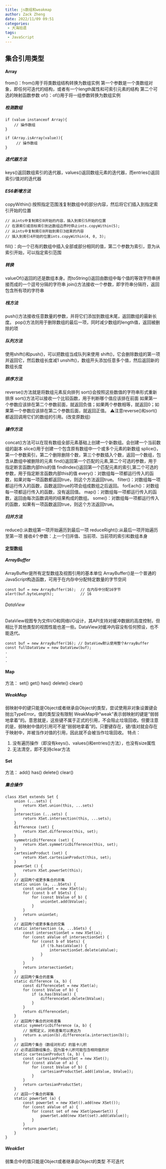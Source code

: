 ```yaml
---
title: js数组和weakmap
author: Zack Zheng
date: 2022/11/09 09:51
categories:
 - 大海拾遗
tags:
 - JavaScript
---
```


## 集合引用类型
#### Array
from()：from()用于将类数组结构转换为数组实例
第一个参数是一个类数组对象，即任何可迭代的结构，或者有一个length属性和可索引元素的结构
第二个可选的映射函数参数
of()：of()用于将一组参数转换为数组实例
##### 检测数组
```
if (value instanceof Array){   
    // 操作数组
} 
```
```
if (Array.isArray(value)){   
     // 操作数组
} 
```
##### 迭代器方法
keys()返回数组索引的迭代器，values()返回数组元素的迭代器，而entries()返回索引/值对的迭代器
##### ES6新增方法
copyWithin():按照指定范围浅复制数组中的部分内容，然后将它们插入到指定索引开始的位置
```
// 从ints中复制索引0开始的内容，插入到索引5开始的位置
// 在源索引或目标索引到达数组边界时停止ints.copyWithin(5);
// 从ints中复制索引0开始到索引3结束的内容
// 插入到索引4开始的位置ints.copyWithin(4, 0, 3);
```
fill()：向一个已有的数组中插入全部或部分相同的值，第二个参数为索引，意为从索引开始，可以指定索引范围
##### 转换
valueOf()返回的还是数组本身。而toString()返回由数组中每个值的等效字符串拼接而成的一个逗号分隔的字符串
join()方法接收一个参数，即字符串分隔符，返回包含所有项的字符串
##### 栈方法
push()方法接收任意数量的参数，并将它们添加到数组末尾，返回数组的最新长度。
pop()方法则用于删除数组的最后一项，同时减少数组的length值，返回被删除的项
##### 队列方法
使用shift()和push()，可以把数组当成队列来使用
shift()，它会删除数组的第一项并返回它，然后数组长度减1
unshift()，数组开头添加任意多个值，然后返回新的数组长度
##### 排序方法
reverse()方法就是将数组元素反向排列
sort()会按照这些数值的字符串形式重新排序
sort()方法可以接收一个比较函数，用于判断哪个值应该排在前面
如果第一个参数应该排在第二个参数前面，就返回负值；如果两个参数相等，就返回0；如果第一个参数应该排在第二个参数后面，就返回正值。
⚠️注意reverse()和sort()都返回调用它们的数组的引用。(改变原数组)
##### 操作方法
concat()方法可以在现有数组全部元素基础上创建一个新数组。会创建一个当前数组的副本
slice()用于创建一个包含原有数组中一个或多个元素的新数组
splice()，第一个参数索引，第二个删除删除个数，第三个参数插入个数，返回一个数组，包含从数组中被删除的元素
find()返回第一个匹配的元素,第二个可选的参数，用于指定断言函数内部this的值
findIndex()返回第一个匹配元素的索引,第二个可选的参数，用于指定断言函数内部this的值
every()：对数组每一项都运行传入的函数，如果对每一项函数都返回true，则这个方法返回true。
filter()：对数组每一项都运行传入的函数，函数返回true的项会组成数组之后返回。
forEach()：对数组每一项都运行传入的函数，没有返回值。
map()：对数组每一项都运行传入的函数，返回由每次函数调用的结果构成的数组。
some()：对数组每一项都运行传入的函数，如果有一项函数返回true，则这个方法返回true。
##### 归并方法
reduce():从数组第一项开始遍历到最后一项
reduceRight():从最后一项开始遍历至第一项
接收4个参数：上一个归并值、当前项、当前项的索引和数组本身
#### 定型数组
##### ArrayBuffer
ArrayBuffer是所有定型数组及视图引用的基本单位
ArrayBuffer()是一个普通的JavaScript构造函数，可用于在内存中分配特定数量的字节空间
```
const buf = new ArrayBuffer(16);  // 在内存中分配16字节
alert(buf.byteLength);            // 16
```
###### DataView
DataView视图专为文件I/O和网络I/O设计，其API支持对缓冲数据的高度控制，但相比于其他类型的视图性能也差一些。DataView对缓冲内容没有任何预设，也不能迭代。
```
const buf = new ArrayBuffer(16); // DataView默认使用整个ArrayBuffer 
const fullDataView = new DataView(buf); 
.
.
.
```
#### Map
方法：
set()
get()
has()
delete()
clear()
##### WeakMap
弱映射中的键只能是Object或者继承自Object的类型，尝试使用非对象设置键会抛出TypeError。值的类型没有限制
WeakMap中“weak”表示弱映射的键是“弱弱地拿着”的。意思就是，这些键不属于正式的引用，不会阻止垃圾回收。但要注意的是，弱映射中值的引用可不是“弱弱地拿着”的。只要键存在，键/值对就会存在于映射中，并被当作对值的引用，因此就不会被当作垃圾回收。
特点：
1. 没有遍历操作（即没有keys()、values()和entries()方法），也没有size属性
2. 无法清空，即不支持clear方法
#### Set
方法：
add()
has()
delete()
clear()
##### 集合操作
```
class XSet extends Set {
    union (...sets) {
        return XSet.union(this, ...sets)
    }
    intersection (...sets) {
        return XSet.intersection(this, ...sets);
    }
    difference (set) {
        return XSet.difference(this, set);
    }
    symmetricDifference (set) {
        return XSet.symmetricDifference(this, set);
    }
    cartesianProduct (set) {
        return XSet.cartesianProduct(this, set);
    }
    powerSet () {
        return XSet.powerSet(this);
    }
    // 返回两个或更多集合的并集  
    static union (a, ...bSets) {
        const unionSet = new XSet(a);
        for (const b of bSets) {
            for (const bValue of b) {
                unionSet.add(bValue);
            }
        }
        return unionSet;
    }
    // 返回两个或更多集合的交集  
    static intersection (a, ...bSets) {
        const intersectionSet = new XSet(a);
        for (const aValue of intersectionSet) {
            for (const b of bSets) {
                if (!b.has(aValue)) {
                    intersectionSet.delete(aValue);
                }
            }
        }
        return intersectionSet;
    }
    // 返回两个集合的差集  
    static difference (a, b) {
        const differenceSet = new XSet(a);
        for (const bValue of b) {
            if (a.has(bValue)) {
                differenceSet.delete(bValue);
            }
        }
        return differenceSet;
    }
    // 返回两个集合的对称差集  
    static symmetricDifference (a, b) {
        // 按照定义，对称差集可以表达为    
        return a.union(b).difference(a.intersection(b));
    }
    // 返回两个集合（数组对形式）的笛卡儿积  
    // 必须返回数组集合，因为笛卡儿积可能包含相同值的对  
    static cartesianProduct (a, b) {
        const cartesianProductSet = new XSet();
        for (const aValue of a) {
            for (const bValue of b) {
                cartesianProductSet.add([aValue, bValue]);
            }
        }
        return cartesianProductSet;
    }
    // 返回一个集合的幂集  
    static powerSet (a) {
        const powerSet = new XSet().add(new XSet());
        for (const aValue of a) {
            for (const set of new XSet(powerSet)) {
                powerSet.add(new XSet(set).add(aValue));
            }
        }
        return powerSet;
    }
}
```
##### WeakSet
弱集合中的值只能是Object或者继承自Object的类型
不可迭代
